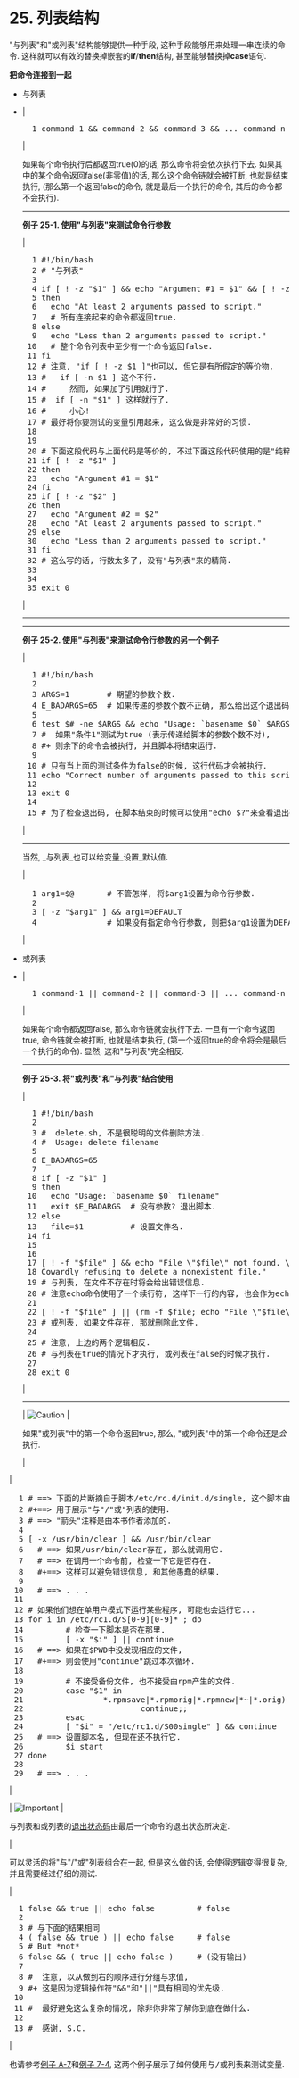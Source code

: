 # 25\. 列表结构

<span class="QUOTE">"与列表"</span>和<span class="QUOTE">"或列表"</span>结构能够提供一种手段, 这种手段能够用来处理一串连续的命令. 这样就可以有效的替换掉嵌套的**if**/**then**结构, 甚至能够替换掉**case**语句.

**把命令连接到一起**

*   与列表
*   | 

    <pre class="PROGRAMLISTING">  1 command-1 && command-2 && command-3 && ... command-n</pre>

     |

    如果每个命令执行后都返回<span class="RETURNVALUE">true</span>(0)的话, 那么命令将会依次执行下去. 如果其中的某个命令返回<span class="RETURNVALUE">false</span>(非零值)的话, 那么这个命令链就会被打断, 也就是结束执行, (那么第一个返回<span class="RETURNVALUE">false</span>的命令, 就是最后一个执行的命令, 其后的命令都不会执行).

    * * *

    **例子 25-1\. 使用<span class="QUOTE">"与列表"</span>来测试命令行参数**

    | 

    <pre class="PROGRAMLISTING">  1 #!/bin/bash
      2 # "与列表"
      3 
      4 if [ ! -z "$1" ] && echo "Argument #1 = $1" && [ ! -z "$2" ] && echo "Argument #2 = $2"
      5 then
      6   echo "At least 2 arguments passed to script."
      7   # 所有连接起来的命令都返回true. 
      8 else
      9   echo "Less than 2 arguments passed to script."
     10   # 整个命令列表中至少有一个命令返回false. 
     11 fi  
     12 # 注意, "if [ ! -z $1 ]"也可以, 但它是有所假定的等价物. 
     13 #   if [ -n $1 ] 这个不行. 
     14 #     然而, 如果加了引用就行了. 
     15 #  if [ -n "$1" ] 这样就行了. 
     16 #     小心!
     17 # 最好将你要测试的变量引用起来, 这么做是非常好的习惯. 
     18 
     19 
     20 # 下面这段代码与上面代码是等价的, 不过下面这段代码使用的是"纯粹"的if/then结构. 
     21 if [ ! -z "$1" ]
     22 then
     23   echo "Argument #1 = $1"
     24 fi
     25 if [ ! -z "$2" ]
     26 then
     27   echo "Argument #2 = $2"
     28   echo "At least 2 arguments passed to script."
     29 else
     30   echo "Less than 2 arguments passed to script."
     31 fi
     32 # 这么写的话, 行数太多了, 没有"与列表"来的精简. 
     33 
     34 
     35 exit 0</pre>

     |

    * * *

    * * *

    **例子 25-2\. 使用<span class="QUOTE">"与列表"</span>来测试命令行参数的另一个例子**

    | 

    <pre class="PROGRAMLISTING">  1 #!/bin/bash
      2 
      3 ARGS=1        # 期望的参数个数. 
      4 E_BADARGS=65  # 如果传递的参数个数不正确, 那么给出这个退出码. 
      5 
      6 test $# -ne $ARGS && echo "Usage: `basename $0` $ARGS argument(s)" && exit $E_BADARGS
      7 #  如果"条件1"测试为true (表示传递给脚本的参数个数不对), 
      8 #+ 则余下的命令会被执行, 并且脚本将结束运行. 
      9 
     10 # 只有当上面的测试条件为false的时候, 这行代码才会被执行. 
     11 echo "Correct number of arguments passed to this script."
     12 
     13 exit 0
     14 
     15 # 为了检查退出码, 在脚本结束的时候可以使用"echo $?"来查看退出码. </pre>

     |

    * * *

    当然, _与列表_也可以给变量_设置_默认值.

    | 

    <pre class="PROGRAMLISTING">  1 arg1=$@       # 不管怎样, 将$arg1设置为命令行参数. 
      2 
      3 [ -z "$arg1" ] && arg1=DEFAULT
      4               # 如果没有指定命令行参数, 则把$arg1设置为DEFAULT. </pre>

     |

*   或列表
*   | 

    <pre class="PROGRAMLISTING">  1 command-1 || command-2 || command-3 || ... command-n</pre>

     |

    如果每个命令都返回<span class="RETURNVALUE">false</span>, 那么命令链就会执行下去. 一旦有一个命令返回<span class="RETURNVALUE">true</span>, 命令链就会被打断, 也就是结束执行, (第一个返回<span class="RETURNVALUE">true</span>的命令将会是最后一个执行的命令). 显然, 这和<span class="QUOTE">"与列表"</span>完全相反.

    * * *

    **例子 25-3\. 将<span class="QUOTE">"或列表"</span>和<span class="QUOTE">"与列表"</span>结合使用**

    | 

    <pre class="PROGRAMLISTING">  1 #!/bin/bash
      2 
      3 #  delete.sh, 不是很聪明的文件删除方法. 
      4 #  Usage: delete filename
      5 
      6 E_BADARGS=65
      7 
      8 if [ -z "$1" ]
      9 then
     10   echo "Usage: `basename $0` filename"
     11   exit $E_BADARGS  # 没有参数? 退出脚本. 
     12 else  
     13   file=$1          # 设置文件名.
     14 fi  
     15 
     16 
     17 [ ! -f "$file" ] && echo "File \"$file\" not found. \
     18 Cowardly refusing to delete a nonexistent file."
     19 # 与列表, 在文件不存在时将会给出错误信息. 
     20 # 注意echo命令使用了一个续行符, 这样下一行的内容, 也会作为echo命令的参数. 
     21 
     22 [ ! -f "$file" ] || (rm -f $file; echo "File \"$file\" deleted.")
     23 # 或列表, 如果文件存在, 那就删除此文件. 
     24 
     25 # 注意, 上边的两个逻辑相反. 
     26 # 与列表在true的情况下才执行, 或列表在false的时候才执行. 
     27 
     28 exit 0</pre>

     |

    * * *

    | ![Caution](./images/caution.gif) | 

    如果<span class="QUOTE">"或列表"</span>中的第一个命令返回<span class="RETURNVALUE">true</span>, 那么, <span class="QUOTE">"或列表"</span>中的第一个命令还是<tt class="REPLACEABLE">_会_</tt>执行.

     |

| 

<pre class="PROGRAMLISTING">  1 # ==> 下面的片断摘自于脚本/etc/rc.d/init.d/single, 这个脚本由Miquel van Smoorenburg所编写. 
  2 #+==> 用于展示"与"/"或"列表的使用. 
  3 # ==> "箭头"注释是由本书作者添加的. 
  4 
  5 [ -x /usr/bin/clear ] && /usr/bin/clear
  6   # ==> 如果/usr/bin/clear存在, 那么就调用它. 
  7   # ==> 在调用一个命令前, 检查一下它是否存在. 
  8   #+==> 这样可以避免错误信息, 和其他愚蠢的结果. 
  9 
 10   # ==> . . .
 11 
 12 # 如果他们想在单用户模式下运行某些程序, 可能也会运行它...
 13 for i in /etc/rc1.d/S[0-9][0-9]* ; do
 14         # 检查一下脚本是否在那里. 
 15         [ -x "$i" ] || continue
 16   # ==> 如果在$PWD中没发现相应的文件, 
 17   #+==> 则会使用"continue"跳过本次循环. 
 18 
 19         # 不接受备份文件, 也不接受由rpm产生的文件. 
 20         case "$1" in
 21                 *.rpmsave|*.rpmorig|*.rpmnew|*~|*.orig)
 22                         continue;;
 23         esac
 24         [ "$i" = "/etc/rc1.d/S00single" ] && continue
 25   # ==> 设置脚本名, 但现在还不执行它. 
 26         $i start
 27 done
 28 
 29   # ==> . . .</pre>

 |

| ![Important](./images/important.gif) | 

<kbd class="USERINPUT">与列表</kbd>和<kbd class="USERINPUT">或列表</kbd>的[退出状态码](exit-status.md#EXITSTATUSREF)由最后一个命令的退出状态所决定.

 |

可以灵活的将<span class="QUOTE">"与"</span>/<span class="QUOTE">"或"</span>列表组合在一起, 但是这么做的话, 会使得逻辑变得很复杂, 并且需要经过仔细的测试.

| 

<pre class="PROGRAMLISTING">  1 false && true || echo false         # false
  2 
  3 # 与下面的结果相同
  4 ( false && true ) || echo false     # false
  5 # But *not*
  6 false && ( true || echo false )     # (没有输出)
  7 
  8 #  注意, 以从做到右的顺序进行分组与求值, 
  9 #+ 这是因为逻辑操作符"&&"和"||"具有相同的优先级. 
 10 
 11 #  最好避免这么复杂的情况, 除非你非常了解你到底在做什么. 
 12 
 13 #  感谢, S.C.</pre>

 |

也请参考[例子 A-7](contributed-scripts.md#DAYSBETWEEN)和[例子 7-4](fto.md#BROKENLINK), 这两个例子展示了如何使用<kbd class="USERINPUT">与/或列表</kbd>来测试变量.